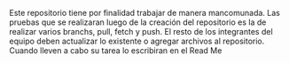 Este repositorio tiene por finalidad trabajar de manera mancomunada.
Las pruebas que se realizaran luego de la creación del repositorio es la de realizar varios branchs, pull, fetch y push.
El resto de los integrantes del equipo deben actualizar lo existente o agregar archivos al repositorio.
Cuando lleven a cabo su tarea lo escribiran en el Read Me
